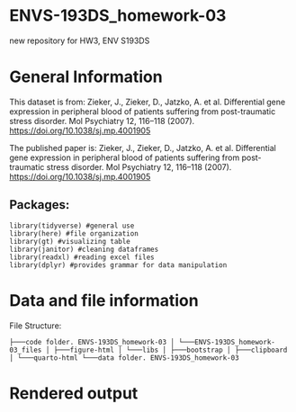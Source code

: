 # ENVS-193DS_homework-03

new repository for HW3, ENV S193DS

# General Information

This dataset is from: Zieker, J., Zieker, D., Jatzko, A. et al. Differential gene expression in peripheral blood of patients suffering from post-traumatic stress disorder. Mol Psychiatry 12, 116–118 (2007). <https://doi.org/10.1038/sj.mp.4001905>

The published paper is: Zieker, J., Zieker, D., Jatzko, A. et al. Differential gene expression in peripheral blood of patients suffering from post-traumatic stress disorder. Mol Psychiatry 12, 116–118 (2007). <https://doi.org/10.1038/sj.mp.4001905>

## Packages:

```{r, message=FALSE, warning=FALSE}
library(tidyverse) #general use
library(here) #file organization
library(gt) #visualizing table
library(janitor) #cleaning dataframes
library(readxl) #reading excel files
library(dplyr) #provides grammar for data manipulation
```

# Data and file information

File Structure:
```{r}
├───code folder. ENVS-193DS_homework-03 │ └───ENVS-193DS_homework-03_files │ ├───figure-html │ └───libs │ ├───bootstrap │ ├───clipboard │ └───quarto-html └───data folder. ENVS-193DS_homework-03
```

# Rendered output
